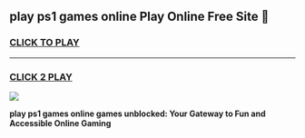 
## play ps1 games online Play Online Free Site 👋
<h3>
<a href="https://download.freeplayer.one?title=play_ps1_games_online&ref=21F">CLICK TO PLAY</a></h3>
<hr>

<h3>
<a href="https://download.freeplayer.one?title=play_ps1_games_online&ref=21F">CLICK 2 PLAY</a>
  
</h3>

<a href="https://download.freeplayer.one?title=play_ps1_games_online&ref=21F"><img src="https://cdnb.artstation.com/p/assets/images/images/032/539/853/original/anto-thomas-button-gif.gif"></a>


**play ps1 games online games unblocked: Your Gateway to Fun and Accessible Online Gaming**
